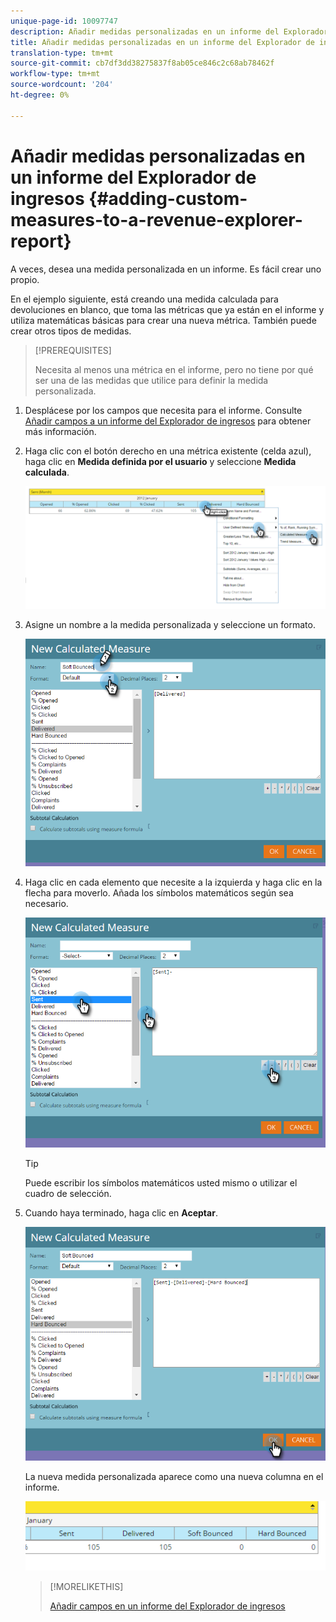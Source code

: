 ```yaml
---
unique-page-id: 10097747
description: Añadir medidas personalizadas en un informe del Explorador de ingresos - Documentos de marketing - Documentación del producto
title: Añadir medidas personalizadas en un informe del Explorador de ingresos
translation-type: tm+mt
source-git-commit: cb7df3dd38275837f8ab05ce846c2c68ab78462f
workflow-type: tm+mt
source-wordcount: '204'
ht-degree: 0%

---
```



# Añadir medidas personalizadas en un informe del Explorador de ingresos {#adding-custom-measures-to-a-revenue-explorer-report}

A veces, desea una medida personalizada en un informe. Es fácil crear uno propio.

En el ejemplo siguiente, está creando una medida calculada para devoluciones en blanco, que toma las métricas que ya están en el informe y utiliza matemáticas básicas para crear una nueva métrica. También puede crear otros tipos de medidas.

>[!PREREQUISITES]
>
>Necesita al menos una métrica en el informe, pero no tiene por qué ser una de las medidas que utilice para definir la medida personalizada.

1. Desplácese por los campos que necesita para el informe. Consulte [Añadir campos a un informe del Explorador de ingresos](/help/marketo/product-docs/reporting/revenue-cycle-analytics/revenue-explorer/adding-fields-to-a-revenue-explorer-report.md) para obtener más información.

1. Haga clic con el botón derecho en una métrica existente (celda azul), haga clic en **Medida definida por el usuario** y seleccione **Medida calculada**.

   ![](assets/image2016-1-26-11-3a7-3a49.png)

1. Asigne un nombre a la medida personalizada y seleccione un formato.

   ![](assets/image2016-1-26-11-3a26-3a23.png)

1. Haga clic en cada elemento que necesite a la izquierda y haga clic en la flecha para moverlo. Añada los símbolos matemáticos según sea necesario.

   ![](assets/image2016-1-26-11-3a16-3a55.png)

   >[!TIP]
   >
   >Puede escribir los símbolos matemáticos usted mismo o utilizar el cuadro de selección.

1. Cuando haya terminado, haga clic en **Aceptar**.

   ![](assets/image2016-1-26-11-3a37-3a27.png)

   La nueva medida personalizada aparece como una nueva columna en el informe.

   ![](assets/image2016-1-26-11-3a29-3a16.png)

   >[!MORELIKETHIS]
   >
   >[Añadir campos en un informe del Explorador de ingresos](/help/marketo/product-docs/reporting/revenue-cycle-analytics/revenue-explorer/adding-fields-to-a-revenue-explorer-report.md)
